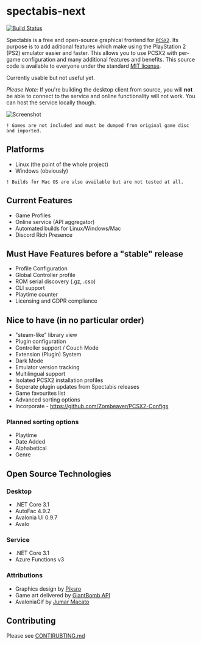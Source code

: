 # spectabis-next

[![Build Status](https://dev.azure.com/Spectabis/SpectabisNext/_apis/build/status/FaithLV.spectabis-next?branchName=master)](https://dev.azure.com/Spectabis/SpectabisNext/_build/latest?definitionId=1&branchName=master)

Spectabis is a free and open-source graphical frontend for [`PCSX2`](https://pcsx2.net/). Its purpose is to add aditional features which make using the PlayStation 2 (PS2) emulator easier and faster. This allows you to use PCSX2 with per-game configuration and many additional features and benefits. This source code is available to everyone under the standard [MIT license](LICENSE).

Currently usable but not useful yet.

*Please Note:* If you're building the desktop client from source, you will **not** be able to connect to the service and online functionality will not work. You can host the service locally though.

![Screenshot](https://i.imgur.com/RcbMegH.png)

`! Games are not included and must be dumped from original game disc and imported.`

## Platforms

* Linux (the point of the whole project)
* Windows (obviously)

`! Builds for Mac OS are also available but are not tested at all.`

## Current Features

* Game Profiles
* Online service (API aggregator)
* Automated builds for Linux/Windows/Mac
* Discord Rich Presence

## Must Have Features before a "stable" release

* Profile Configuration
* Global Controller profile
* ROM serial discovery (.gz, .cso)
* CLI support
* Playtime counter
* Licensing and GDPR compliance

## Nice to have (in no particular order)

* "steam-like" library view
* Plugin configuration
* Controller support / Couch Mode
* Extension (Plugin) System
* Dark Mode
* Emulator version tracking
* Multilingual support
* Isolated PCSX2 installation profiles
* Seperate plugin updates from Spectabis releases
* Game favourites list
* Advanced sorting options
* Incorporate - <https://github.com/Zombeaver/PCSX2-Configs>

### Planned sorting options

* Playtime
* Date Added
* Alphabetical
* Genre

## Open Source Technologies

### Desktop

* .NET Core 3.1
* AutoFac 4.9.2
* Avalonia UI 0.9.7
* Avalo

### Service

* .NET Core 3.1
* Azure Functions v3

### Attributions

* Graphics design by [Piksro](https://www.instagram.com/piksro/)
* Game art delivered by [GiantBomb API](https://www.giantbomb.com/api/)
* AvaloniaGif by [Jumar Macato](src/SpectabisUI/Controls/AnimatedImage/README.md)

## Contributing

Please see [CONTIRUBTING.md](CONTRIBUTING.md)

